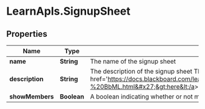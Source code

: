 # LearnApIs.SignupSheet

## Properties
Name | Type | Description | Notes
------------ | ------------- | ------------- | -------------
**name** | **String** | The name of the signup sheet | [optional] 
**description** | **String** | The description of the signup sheet This field supports BbML; see &lt;a target&#x3D;&#x27;_blank&#x27; href&#x3D;&#x27;https://docs.blackboard.com/learn/REST/Blackboard%20Markup%20Language%20-%20BbML.html&#x27;&gt;here&lt;/a&gt; for more information. | [optional] 
**showMembers** | **Boolean** | A boolean indicating whether or not members can be seen by others prior to signing up. | [optional] 
